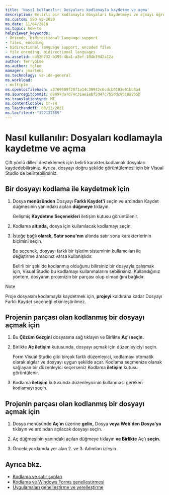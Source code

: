 ```yaml
---
title: 'Nasıl kullanılır: Dosyaları kodlamayla kaydetme ve açma'
description: Belirli bir kodlamayla dosyaları kaydetmeyi ve açmayı öğrenin. Bu nedenle, dosyayı Visual Studio doğru görüntülemeyi öğrenin.
ms.custom: SEO-VS-2020
ms.date: 11/04/2016
ms.topic: how-to
helpviewer_keywords:
- Unicode, bidirectional language support
- files, encoding
- bidirectional language support, encoded files
- file encoding, bidirectional languages
ms.assetid: cb52b732-b395-4ba1-a3ef-104b3942a12a
author: TerryGLee
ms.author: tglee
manager: jmartens
ms.technology: vs-ide-general
ms.workload:
- multiple
ms.openlocfilehash: a3769689f28f1a14c39942c6cdcb0103e01bb8a4
ms.sourcegitcommit: 68897da7d74c31ae1ebf5d47c7b5ddc9b108265b
ms.translationtype: MT
ms.contentlocale: tr-TR
ms.lasthandoff: 08/13/2021
ms.locfileid: "122137385"
---
```

# <a name="how-to-save-and-open-files-with-encoding"></a>Nasıl kullanılır: Dosyaları kodlamayla kaydetme ve açma

Çift yönlü dilleri desteklemek için belirli karakter kodlamalı dosyaları kaydedebilirsiniz. Ayrıca, dosyayı doğru şekilde görüntülemesi için bir Visual Studio de belirtebilirsiniz.

## <a name="to-save-a-file-with-encoding"></a>Bir dosyayı kodlama ile kaydetmek için

1. Dosya **menüsünden** Dosyayı **Farklı Kaydet'i** seçin ve ardından Kaydet düğmesinin yanındaki açılan **düğmeye** tıklayın.

     Gelişmiş **Kaydetme Seçenekleri** iletişim kutusu görüntülenir.

2. Kodlama **altında,** dosya için kullanılacak kodlamayı seçin.

3. İsteğe bağlı **olarak, Satır sonu'nın** altında satır sonu karakterlerinin biçimini seçin.

     Bu seçenek, dosyayı farklı bir işletim sisteminin kullanıcıları ile değiştirme amacınız varsa kullanışlıdır.

     Belirli bir şekilde kodlanmış olduğunu bilirsiniz bir dosyayla çalışmak için, Visual Studio bu kodlamayı kullanmalarını sebilirsiniz. Kullandığınız yöntem, dosyanın projenizin bir parçası olup olmadığını bağlıdır.

> [!NOTE]
> Proje dosyasını kodlamayla kaydetmek için, **projeyi** kaldırana kadar Dosyayı Farklı Kaydet seçeneği etkinleştirilmez.

## <a name="to-open-an-encoded-file-that-is-part-of-a-project"></a>Projenin parçası olan kodlanmış bir dosyayı açmak için

1. Bu **Çözüm Gezgini** dosyasına sağ tıklayın ve Birlikte **Aç'ı seçin.**

2. Birlikte **Aç iletişim** kutusunda, dosyayı açmak için düzenleyiciyi seçin.

     Form Visual Studio gibi birçok farklı düzenleyici, kodlamayı otomatik olarak algılar ve dosyayı uygun şekilde açar. Kodlama seçmenize olanak sağlayan bir düzenleyici seçerseniz Kodlama **iletişim** kutusu görüntülenir.

3. Kodlama **iletişim** kutusunda düzenleyicinin kullanması gereken kodlamayı seçin.

## <a name="to-open-an-encoded-file-that-is-not-part-of-a-project"></a>Projenin parçası olan kodlanmış bir dosyayı açmak için

1. Dosya menüsünde **Aç'ın** üzerine **gelin,** Dosya **veya Web'den** **Dosya'ya** tıklayın ve ardından açılacak dosyayı seçin.

2. Aç düğmesinin yanındaki açılan düğmeye tıklayın **ve Birlikte** Aç'ı **seçin.**

3. Önceki yordamda yer alan 2. ve 3. Adımları izleyin.

## <a name="see-also"></a>Ayrıca bkz.

- [Kodlama ve satır sonları](encodings-and-line-breaks.md)
- [Kodlama ve Windows Forms genelleştirmesi](/dotnet/framework/winforms/advanced/encoding-and-windows-forms-globalization)
- [Uygulamaları genelleştirme ve yerelleştirme](../ide/globalizing-and-localizing-applications.md)
